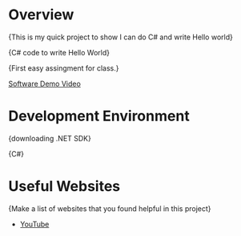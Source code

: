 # Overview

{This is my quick project to show I can do C# and write Hello world}

{C# code to write Hello World}

{First easy assingment for class.}



[Software Demo Video](https://youtu.be/hBcAsJCyzCY?si=uQYXeCcLbqFgKzWs)

# Development Environment

{downloading .NET SDK}

{C#}

# Useful Websites

{Make a list of websites that you found helpful in this project}
* [YouTube](https://www.youtube.com/watch?v=1PJ5lT4nCbM&t=100s)
